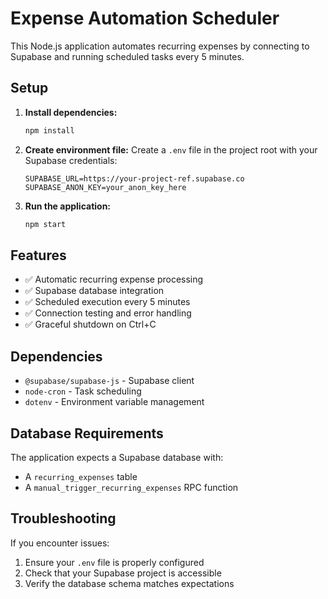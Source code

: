 # Expense Automation Scheduler

This Node.js application automates recurring expenses by connecting to Supabase and running scheduled tasks every 5 minutes.

## Setup

1. **Install dependencies:**
   ```bash
   npm install
   ```

2. **Create environment file:**
   Create a `.env` file in the project root with your Supabase credentials:
   ```
   SUPABASE_URL=https://your-project-ref.supabase.co
   SUPABASE_ANON_KEY=your_anon_key_here
   ```

3. **Run the application:**
   ```bash
   npm start
   ```

## Features

- ✅ Automatic recurring expense processing
- ✅ Supabase database integration
- ✅ Scheduled execution every 5 minutes
- ✅ Connection testing and error handling
- ✅ Graceful shutdown on Ctrl+C

## Dependencies

- `@supabase/supabase-js` - Supabase client
- `node-cron` - Task scheduling
- `dotenv` - Environment variable management

## Database Requirements

The application expects a Supabase database with:
- A `recurring_expenses` table
- A `manual_trigger_recurring_expenses` RPC function

## Troubleshooting

If you encounter issues:
1. Ensure your `.env` file is properly configured
2. Check that your Supabase project is accessible
3. Verify the database schema matches expectations
